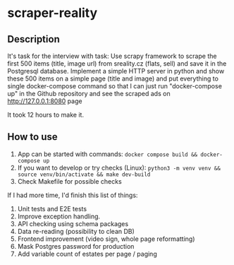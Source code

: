 # scraper-reality
## Description
It's task for the interview with task:
Use scrapy framework to scrape the first 500 items (title, image url) from sreality.cz (flats, sell) and save it in the Postgresql database. Implement a simple HTTP server in python and show these 500 items on a simple page (title and image) and put everything to single docker-compose command so that I can just run "docker-compose up" in the Github repository and see the scraped ads on http://127.0.0.1:8080 page

It took 12 hours to make it.

## How to use
1. App can be started with commands:
`docker compose build && docker-compose up`
2. If you want to develop or try checks (Linux):
`python3 -m venv venv && source venv/bin/activate && make dev-build`
3. Check Makefile for possible checks

If I had more time, I'd finish this list of things:
1. Unit tests and E2E tests
2. Improve exception handling.
3. API checking using schema packages
4. Data re-reading (possibility to clean DB)
5. Frontend improvement (video sign, whole page reformatting)
6. Mask Postgres password for production
7. Add variable count of estates per page / paging
